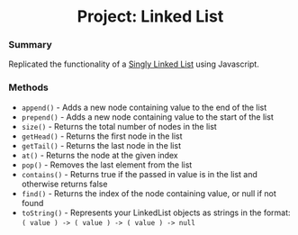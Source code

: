 <div align=center>
  <h1>Project: Linked List</h1>
</div>

### Summary
Replicated the functionality of a [Singly Linked List](https://en.wikipedia.org/wiki/Linked_list#Singly_linked_lists) using Javascript.

### Methods
- `append()` - Adds a new node containing value to the end of the list
- `prepend()` - Adds a new node containing value to the start of the list
- `size()` - Returns the total number of nodes in the list
- `getHead()` - Returns the first node in the list
- `getTail()` - Returns the last node in the list
- `at()` - Returns the node at the given index
- `pop()` - Removes the last element from the list
- `contains()` - Returns true if the passed in value is in the list and otherwise returns false
- `find()` - Returns the index of the node containing value, or null if not found
- `toString()` - Represents your LinkedList objects as strings in the format: `( value ) -> ( value ) -> ( value ) -> null`
